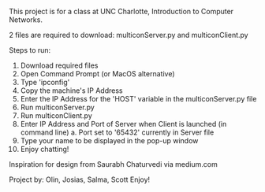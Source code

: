This project is for a class at UNC Charlotte, Introduction to Computer Networks.

2 files are required to download: multiconServer.py and multiconClient.py

Steps to run:
1. Download required files
2. Open Command Prompt (or MacOS alternative)
3. Type 'ipconfig'
4. Copy the machine's IP Address
5. Enter the IP Address for the 'HOST' variable in the multiconServer.py file
6. Run multiconServer.py
7. Run multiconClient.py
8. Enter IP Address and Port of Server when Client is launched (in command line)
  a. Port set to '65432' currently in Server file
9. Type your name to be displayed in the pop-up window
10. Enjoy chatting!






Inspiration for design from Saurabh Chaturvedi via medium.com



Project by: Olin, Josias, Salma, Scott
Enjoy!
